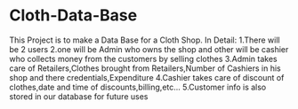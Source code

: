 Cloth-Data-Base
===============
This Project is to make a Data Base for a Cloth Shop.
In Detail:
	 1.There will be 2 users
	 2.one will be Admin who owns the shop and other will be cashier who collects money from the customers by selling clothes
	 3.Admin takes care of Retailers,Clothes brought from Retailers,Number of Cashiers in his shop and there credentials,Expenditure
	 4.Cashier takes care of discount of clothes,date and time of discounts,billing,etc...
	 5.Customer info is also stored in our database for future uses
